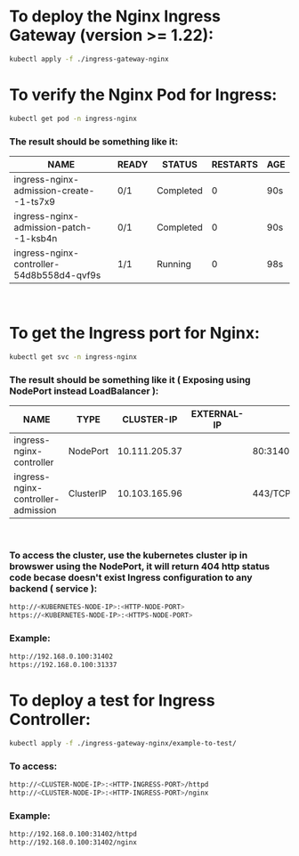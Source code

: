 # To deploy the Nginx Ingress Gateway (version >= 1.22):

```bash
kubectl apply -f ./ingress-gateway-nginx
```

# To verify the Nginx Pod for Ingress:

```bash
kubectl get pod -n ingress-nginx
```
### The result should be something like it: 

| NAME                                      | READY | STATUS    | RESTARTS | AGE |
| ---                                       | ---   | ---       | ---      | --- |
| ingress-nginx-admission-create--1-ts7x9   | 0/1   | Completed | 0        | 90s |
| ingress-nginx-admission-patch--1-ksb4n    | 0/1   | Completed | 0        | 90s | 
| ingress-nginx-controller-54d8b558d4-qvf9s | 1/1   | Running   | 0        | 98s | 

<br/>

# To get the Ingress port for Nginx:

```bash
kubectl get svc -n ingress-nginx
```

### The result should be something like it ( Exposing using NodePort instead LoadBalancer ): 

| NAME                               | TYPE      | CLUSTER-IP    | EXTERNAL-IP | PORT(S)                    | AGE |
| ---                                | ---       | ---           | ---         | ---                        | --- |
| ingress-nginx-controller           | NodePort  | 10.111.205.37 | <none>      | 80:31402/TCP,443:31337/TCP | 76s |
| ingress-nginx-controller-admission | ClusterIP | 10.103.165.96 | <none>      | 443/TCP                    | 76s |

<br/>

### To access the cluster, use the kubernetes cluster ip in browswer using the NodePort, it will return 404 http status code becase doesn't exist Ingress configuration to any backend ( service ):

```bash
http://<KUBERNETES-NODE-IP>:<HTTP-NODE-PORT>
https://<KUBERNETES-NODE-IP>:<HTTPS-NODE-PORT>
```

### Example:
```bash
http://192.168.0.100:31402
https://192.168.0.100:31337
```

# To deploy a test for Ingress Controller:
```bash
kubectl apply -f ./ingress-gateway-nginx/example-to-test/
```

### To access:
```bash
http://<CLUSTER-NODE-IP>:<HTTP-INGRESS-PORT>/httpd
http://<CLUSTER-NODE-IP>:<HTTP-INGRESS-PORT>/nginx
```

### Example:
```bash
http://192.168.0.100:31402/httpd
http://192.168.0.100:31402/nginx
```
